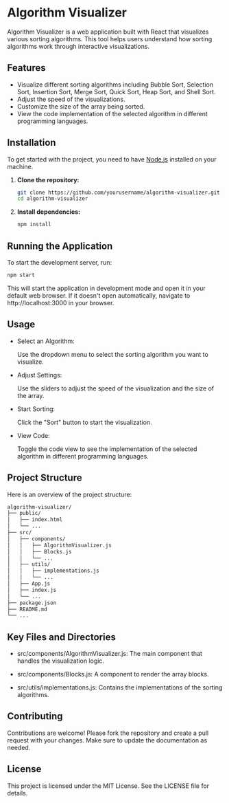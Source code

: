 # Algorithm Visualizer

Algorithm Visualizer is a web application built with React that visualizes various sorting algorithms. This tool helps users understand how sorting algorithms work through interactive visualizations.

## Features

- Visualize different sorting algorithms including Bubble Sort, Selection Sort, Insertion Sort, Merge Sort, Quick Sort, Heap Sort, and Shell Sort.
- Adjust the speed of the visualizations.
- Customize the size of the array being sorted.
- View the code implementation of the selected algorithm in different programming languages.

## Installation

To get started with the project, you need to have [Node.js](https://nodejs.org/) installed on your machine.

1. **Clone the repository:**
    ```sh
    git clone https://github.com/yourusername/algorithm-visualizer.git
    cd algorithm-visualizer
    ```

2. **Install dependencies:**
    ```sh
    npm install
    ```

## Running the Application

To start the development server, run:

```sh
npm start
```

This will start the application in development mode and open it in your default web browser. If it doesn't open automatically, navigate to http://localhost:3000 in your browser.

## Usage
- Select an Algorithm:

    Use the dropdown menu to select the sorting algorithm you want to visualize.

- Adjust Settings:

    Use the sliders to adjust the speed of the visualization and the size of the array.

- Start Sorting:

    Click the "Sort" button to start the visualization.

- View Code:

    Toggle the code view to see the implementation of the selected algorithm in different programming languages.

## Project Structure
Here is an overview of the project structure:
```sh
algorithm-visualizer/
├── public/
│   ├── index.html
│   └── ...
├── src/
│   ├── components/
│   │   ├── AlgorithmVisualizer.js
│   │   ├── Blocks.js
│   │   └── ...
│   ├── utils/
│   │   ├── implementations.js
│   │   └── ...
│   ├── App.js
│   ├── index.js
│   └── ...
├── package.json
├── README.md
└── ...
```
## Key Files and Directories
- src/components/AlgorithmVisualizer.js: The main component that handles the visualization logic.

- src/components/Blocks.js: A component to render the array blocks.

- src/utils/implementations.js: Contains the implementations of the sorting algorithms.

## Contributing
Contributions are welcome! Please fork the repository and create a pull request with your changes. Make sure to update the documentation as needed.

## License
This project is licensed under the MIT License. See the LICENSE file for details.